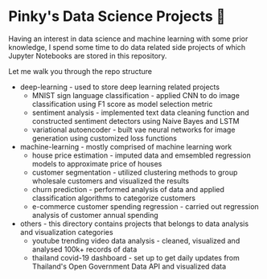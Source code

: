 # Pinky's Data Science Projects :seedling:

Having an interest in data science and machine learning with some prior knowledge, I spend some time to do data related side projects of which Jupyter Notebooks 
are stored in this repository.

Let me walk you through the repo structure

* deep-learning - used to store deep learning related projects
  * MNIST sign language classification - applied CNN to do image classification using F1 score as model selection metric
  * sentiment analysis - implemented text data cleaning function and constructed sentiment detectors using Naive Bayes and LSTM
  * variational autoencoder - built vae neural networks for image generation using customized loss functions
* machine-learning - mostly comprised of machine learning work
  * house price estimation - imputed data and emsembled regression models to approximate price of houses
  * customer segmentation - utilized clustering methods to group wholesale customers and visualized the results
  * churn prediction - performed analysis of data and applied classification algorithms to categorize customers
  * e-commerce customer spending regression - carried out regression analysis of customer annual spending
* others - this directory contains projects that belongs to data analysis and visualization categories
  * youtube trending video data analysis - cleaned, visualized and analysed 100k+ records of data
  * thailand covid-19 dashboard - set up to get daily updates from Thailand's Open Government Data API and visualized data
